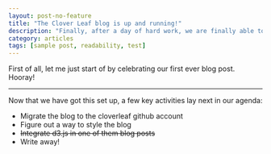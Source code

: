 ```yaml
---
layout: post-no-feature
title: "The Clover Leaf blog is up and running!"
description: "Finally, after a day of hard work, we are finally able to post some content in this space"
category: articles
tags: [sample post, readability, test]
---
```


First of all, let me just start of by celebrating our first ever blog post. Hooray!

***

Now that we have got this set up, a few key activities lay next in our agenda:

* Migrate the blog to the cloverleaf github account
* Figure out a way to style the blog
* ~~Integrate d3.js in one of them blog posts~~
* Write away!
